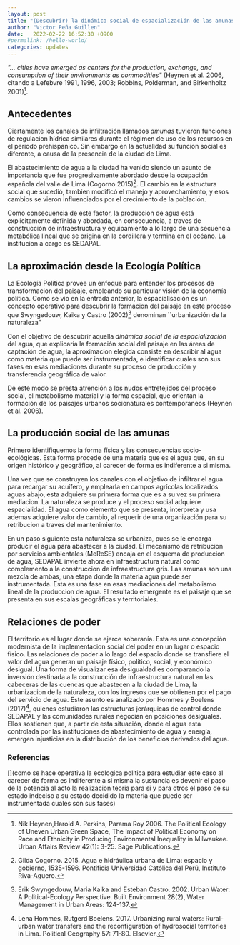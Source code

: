 ```yaml
---
layout: post
title: "(Descubrir) la dinámica social de espacialización de las amunas"
author: "Victor Peña Guillen"
date:   2022-02-22 16:52:30 +0900
#permalink: /hello-world/
categories: updates
---
```


*"... cities have emerged as centers for the production, exchange,
and consumption of their environments as commodities"* (Heynen et al. 2006, citando a Lefebvre 1991, 1996, 2003; Robbins, Polderman, and Birkenholtz 2001)[^1].

## Antecedentes

Ciertamente los canales de infiltración llamados *amunas* tuvieron funciones de regulacion hídrica similares durante el régimen de uso de los recursos en el periodo prehispanico.
Sin embargo en la actualidad su funcion social es diferente, a causa de la presencia de la ciudad de Lima.

El abastecimiento de agua a la ciudad ha venido siendo un asunto de importancia que fue progresivamente abordado desde la ocupación española del valle de Lima (Cogorno 2015)[^2]. El cambio en la estructura social que sucedió, tambien modificó el manejo y aprovechamiento, y esos cambios se vieron influenciados por el crecimiento de la población.

Como consecuencia de este factor, la produccion de agua está explicitamente definida y abordada, en consecuencia, a traves de construcción de infraestructura y equipamiento a lo largo de una secuencia metabólica lineal que se origina en la cordillera y termina en el océano. La institucion a cargo es SEDAPAL.

## La aproximación desde la Ecología Política

La Ecología Política provee un enfoque para entender los procesos de transformacion del paisaje, empleando su particular visión de la economía política. Como se vio en la entrada anterior, la espacialisación es un concepto operativo para descubrir la formacion del paisaje en este proceso que Swyngedouw, Kaika y Castro (2002)[^3] denominan ``urbanización de la naturaleza"

Con el objetivo de descubrir aquella *dinámica social de la espacialización* del agua, que explicaría la formación social del paisaje en las áreas de captación de agua, la aproximacion elegida consiste en describir al agua como materia que puede ser instrumentada, e identificar cuales son sus fases en esas mediaciones durante su proceso de producción y transferencia geográfica de valor.

De este modo se presta atrención a los nudos entretejidos del proceso social, el metabolismo material y la forma espacial, que orientan la formación de los paisajes urbanos socionaturales contemporaneos (Heynen et al. 2006).

## La producción social de las amunas

Primero identifiquemos la forma física y las consecuencias socio-ecológicas. Esta forma procede de una materia que es el agua que, en su origen histórico y geográfico, al carecer de forma es indiferente a si misma.

Una vez que se construyen los canales con el objetivo de infiltrar el agua para recargar su acuífero, y emplearla en campos agrícolas localizados aguas abajo, esta adquiere su primera forma que es a su vez su primera mediacion. La naturaleza se produce y el proceso social adquiere espacialidad. El agua como elemento que se presenta, interpreta y usa ademas adquiere valor de cambio, al requerir de una organización para su retribucion a traves del mantenimiento.

En un paso siguiente esta naturaleza se urbaniza, pues se le encarga producir el agua para abastecer a la ciudad. El mecanismo de retribucion por servicios ambientales (MeReSE) encaja en el esquema de produccion de agua, SEDAPAL invierte ahora en infraestructura natural como complemento a la construccion de infraestructura gris. Las amunas son una mezcla de ambas, una etapa donde la materia agua puede ser instrumentada. Esta es una fase en esas mediaciones del metabolismo lineal de la produccion de agua. El resultado emergente es el paisaje que se presenta en sus escalas geográficas y territoriales.

## Relaciones de poder

El territorio es el lugar donde se ejerce soberanía. Esta es una concepción modernista de la implementacion social del poder en un lugar o espacio físico. Las relaciones de poder a lo largo del espacio donde se transfiere el valor del agua generan un paisaje físico, político, social, y económico desigual.
Una forma de visualizar esa desigualdad es comparando la inversión destinada a la construcción de infraestructura natural en las cabeceras de las cuencas que abastecen a la ciudad de Lima, la urbanizacion de la naturaleza, con los ingresos que se obtienen por el pago del servicio de agua.
Este asunto es analizado por Hommes y Boelens (2017)[^4], quienes estudiaron las estructuras jerárquicas de control donde SEDAPAL y las comunidades rurales negocian en posiciones desiguales. Ellos sostienen que, a partir de esta situación, donde el agua esta controlada por las instituciones de abastecimiento de agua y energía, emergen injusticias en la distribución de los beneficios derivados del agua.

### Referencias

[^1]: Nik Heynen,Harold A. Perkins, Parama Roy 2006. The Political Ecology of Uneven Urban Green Space, The Impact of Political Economy on Race and Ethnicity in Producing Environmental Inequality in Milwaukee. Urban Affairs Review 42(1): 3-25. Sage Publications.

[^2]: Gilda Cogorno. 2015. Agua e hidráulica urbana de Lima: espacio y gobierno, 1535-1596. Pontificia Universidad Católica del Perú, Instituto Riva-Aguero.

[^3]: Erik Swyngedouw, Maria Kaika and Esteban Castro. 2002. Urban Water: A Political-Ecology Perspective. Built Environment 28(2), Water Management in Urban Areas: 124-137.

[^4]: Lena Hommes, Rutgerd Boelens. 2017. Urbanizing rural waters: Rural-urban water transfers and the reconfiguration of hydrosocial territories in Lima. Political Geography 57: 71-80. Elsevier.

[](como se hace operativa la ecologica politica para estudiar este caso
al carecer de forma es indiferente a si misma
la sustancia es devenir el paso de la potencia al acto
la realizacion
teoria
para si y para otros
el paso de su estado indeciso a su estado decidido
la materia que puede ser instrumentada cuales son sus fases)
